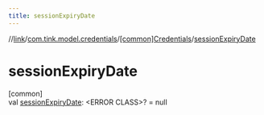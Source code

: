 ```yaml
---
title: sessionExpiryDate
---
```

//[link](../../../index.html)/[com.tink.model.credentials](../index.html)/[[common]Credentials](index.html)/[sessionExpiryDate](session-expiry-date.html)



# sessionExpiryDate



[common]\
val [sessionExpiryDate](session-expiry-date.html): &lt;ERROR CLASS&gt;? = null




